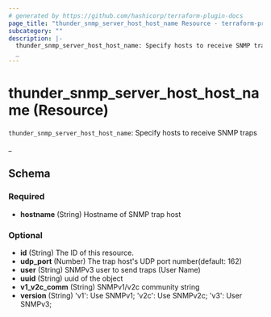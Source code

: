 ```yaml
---
# generated by https://github.com/hashicorp/terraform-plugin-docs
page_title: "thunder_snmp_server_host_host_name Resource - terraform-provider-thunder"
subcategory: ""
description: |-
  thunder_snmp_server_host_host_name: Specify hosts to receive SNMP traps
  _
---
```


# thunder_snmp_server_host_host_name (Resource)

`thunder_snmp_server_host_host_name`: Specify hosts to receive SNMP traps

_



<!-- schema generated by tfplugindocs -->
## Schema

### Required

- **hostname** (String) Hostname of SNMP trap host

### Optional

- **id** (String) The ID of this resource.
- **udp_port** (Number) The trap host's UDP port number(default: 162)
- **user** (String) SNMPv3 user to send traps (User Name)
- **uuid** (String) uuid of the object
- **v1_v2c_comm** (String) SNMPv1/v2c community string
- **version** (String) 'v1': Use SNMPv1; 'v2c': Use SNMPv2c; 'v3': User SNMPv3;


